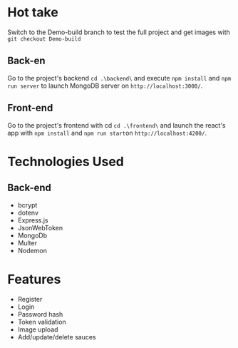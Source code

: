 # Hot take
Switch to the Demo-build branch to test the full project and get images with `git checkout Demo-build`

## Back-en

Go to the project's backend `cd .\backend\` and execute `npm install` and `npm run server` to launch MongoDB server on `http://localhost:3000/`.

## Front-end

Go to the project's frontend with cd `cd .\frontend\` and launch the react's app with `npm install` and `npm run start`on `http://localhost:4200/`.

# Technologies Used

## Back-end

- bcrypt
- dotenv
- Express.js
- JsonWebToken
- MongoDb
- Multer
- Nodemon

# Features

- Register
- Login
- Password hash
- Token validation
- Image upload
- Add/update/delete sauces
